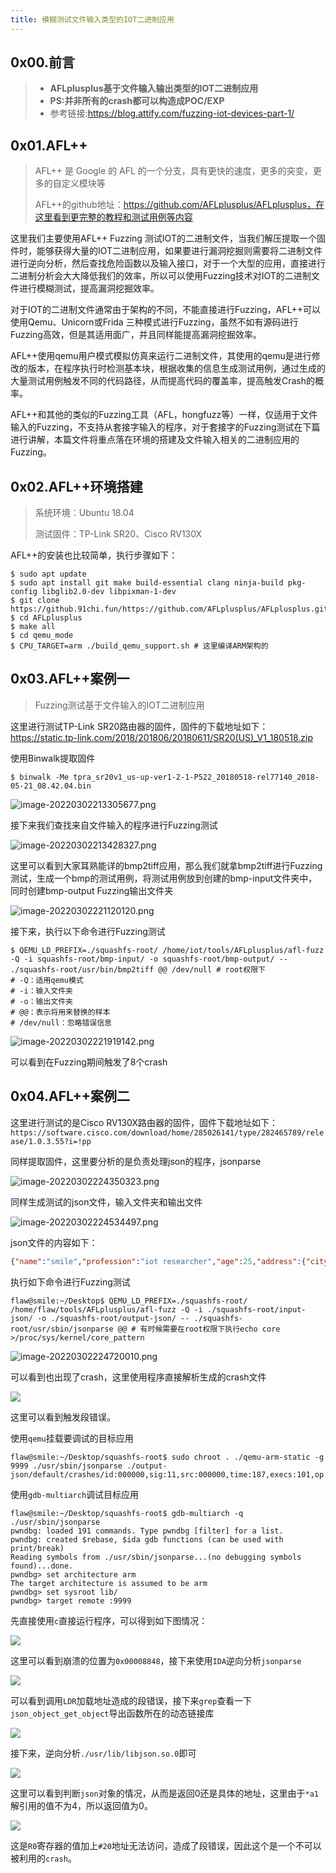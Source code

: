 ```yaml
---
title: 模糊测试文件输入类型的IOT二进制应用
---
```

## 0x00.前言

> - **AFLplusplus基于文件输入输出类型的IOT二进制应用**
> - **PS:并非所有的crash都可以构造成POC/EXP**
> - 参考链接:https://blog.attify.com/fuzzing-iot-devices-part-1/

## 0x01.AFL++

> AFL++ 是 Google 的 AFL 的一个分支，具有更快的速度，更多的突变，更多的自定义模块等
>
> AFL++的github地址：https://github.com/AFLplusplus/AFLplusplus，在这里看到更完整的教程和测试用例等内容

这里我们主要使用AFL++ Fuzzing 测试IOT的二进制文件，当我们解压提取一个固件时，能够获得大量的IOT二进制应用，如果要进行漏洞挖掘则需要将二进制文件进行逆向分析，然后查找危险函数以及输入接口，对于一个大型的应用，直接进行二进制分析会大大降低我们的效率，所以可以使用Fuzzing技术对IOT的二进制文件进行模糊测试，提高漏洞挖掘效率。

对于IOT的二进制文件通常由于架构的不同，不能直接进行Fuzzing，AFL++可以使用Qemu、Unicorn或Frida 三种模式进行Fuzzing，虽然不如有源码进行Fuzzing高效，但是其适用面广，并且同样能提高漏洞挖掘效率。

AFL++使用qemu用户模式模拟仿真来运行二进制文件，其使用的qemu是进行修改的版本，在程序执行时检测基本块，根据收集的信息生成测试用例，通过生成的大量测试用例触发不同的代码路径，从而提高代码的覆盖率，提高触发Crash的概率。

AFL++和其他的类似的Fuzzing工具（AFL，hongfuzz等）一样，仅适用于文件输入的Fuzzing，不支持从套接字输入的程序，对于套接字的Fuzzing测试在下篇进行讲解，本篇文件将重点落在环境的搭建及文件输入相关的二进制应用的Fuzzing。

## 0x02.AFL++环境搭建

> 系统环境：Ubuntu 18.04
>
> 测试固件：TP-Link SR20、Cisco RV130X

AFL++的安装也比较简单，执行步骤如下：

```shell
$ sudo apt update
$ sudo apt install git make build-essential clang ninja-build pkg-config libglib2.0-dev libpixman-1-dev
$ git clone https://github.91chi.fun/https://github.com/AFLplusplus/AFLplusplus.git
$ cd AFLplusplus
$ make all
$ cd qemu_mode
$ CPU_TARGET=arm ./build_qemu_support.sh # 这里编译ARM架构的
```

## 0x03.AFL++案例一

> Fuzzing测试基于文件输入的IOT二进制应用

这里进行测试TP-Link SR20路由器的固件，固件的下载地址如下：https://static.tp-link.com/2018/201806/20180611/SR20(US)_V1_180518.zip

使用Binwalk提取固件

```shell
$ binwalk -Me tpra_sr20v1_us-up-ver1-2-1-P522_20180518-rel77140_2018-05-21_08.42.04.bin
```

![image-20220302213305677.png](http://img.smile-space.com/image-20220302213305677.png)

接下来我们查找来自文件输入的程序进行Fuzzing测试

![image-20220302213428327.png](http://img.smile-space.com/image-20220302213428327.png)

这里可以看到大家耳熟能详的bmp2tiff应用，那么我们就拿bmp2tiff进行Fuzzing测试，生成一个bmp的测试用例，将测试用例放到创建的bmp-input文件夹中，同时创建bmp-output Fuzzing输出文件夹

![image-20220302221120120.png](http://img.smile-space.com/image-20220302221120120.png)

接下来，执行以下命令进行Fuzzing测试

```shell
$ QEMU_LD_PREFIX=./squashfs-root/ /home/iot/tools/AFLplusplus/afl-fuzz -Q -i squashfs-root/bmp-input/ -o squashfs-root/bmp-output/ -- ./squashfs-root/usr/bin/bmp2tiff @@ /dev/null # root权限下
# -Q：适用qemu模式
# -i：输入文件夹
# -o：输出文件夹
# @@：表示将用来替换的样本
# /dev/null：忽略错误信息
```

![image-20220302221919142.png](http://img.smile-space.com/image-20220302221919142.png)

可以看到在Fuzzing期间触发了8个crash

## 0x04.AFL++案例二

这里进行测试的是Cisco RV130X路由器的固件，固件下载地址如下：`https://software.cisco.com/download/home/285026141/type/282465789/release/1.0.3.55?i=!pp`

同样提取固件，这里要分析的是负责处理json的程序，jsonparse

![image-20220302224350323.png](http://img.smile-space.com/image-20220302224350323.png)

同样生成测试的json文件，输入文件夹和输出文件

![image-20220302224534497.png](http://img.smile-space.com/image-20220302224534497.png)

json文件的内容如下：

```json
{"name":"smile","profession":"iot researcher","age":25,"address":{"city":"Yan Bian","postalCode":0000,"Country":"CN"},"socialProfiles":[{"name":"Twitter","link":"https://twitter.com"},{"name":"Facebook","link":"https://www.facebook.com"}]}
```

执行如下命令进行Fuzzing测试

```shell
flaw@smile:~/Desktop$ QEMU_LD_PREFIX=./squashfs-root/ /home/flaw/tools/AFLplusplus/afl-fuzz -Q -i ./squashfs-root/input-json/ -o ./squashfs-root/output-json/ -- ./squashfs-root/usr/sbin/jsonparse @@ # 有时候需要在root权限下执行echo core >/proc/sys/kernel/core_pattern
```

![image-20220302224720010.png](http://img.smile-space.com/image-20220302224720010.png)

可以看到也出现了crash，这里使用程序直接解析生成的crash文件

![](https://img.smile-space.com/20220504151850.png)

这里可以看到触发段错误。

使用`qemu`挂载要调试的目标应用

```shell
flaw@smile:~/Desktop/squashfs-root$ sudo chroot . ./qemu-arm-static -g 9999 ./usr/sbin/jsonparse ./output-json/default/crashes/id:000000,sig:11,src:000000,time:187,execs:101,op:havoc,rep:16
```

使用`gdb-multiarch`调试目标应用

```shell
flaw@smile:~/Desktop/squashfs-root$ gdb-multiarch -q ./usr/sbin/jsonparse
pwndbg: loaded 191 commands. Type pwndbg [filter] for a list.
pwndbg: created $rebase, $ida gdb functions (can be used with print/break)
Reading symbols from ./usr/sbin/jsonparse...(no debugging symbols found)...done.
pwndbg> set architecture arm
The target architecture is assumed to be arm
pwndbg> set sysroot lib/
pwndbg> target remote :9999
```

先直接使用`c`直接运行程序，可以得到如下图情况：

![](https://img.smile-space.com/20220504163023.png)

这里可以看到崩溃的位置为`0x00008848`，接下来使用`IDA`逆向分析`jsonparse`

![](https://img.smile-space.com/20220504163145.png)

可以看到调用`LDR`加载地址造成的段错误，接下来`grep`查看一下`json_object_get_object`导出函数所在的动态链接库

![](https://img.smile-space.com/20220504163304.png)

接下来，逆向分析`./usr/lib/libjson.so.0`即可

![](https://img.smile-space.com/20220504163346.png)

这里可以看到判断`json`对象的情况，从而是返回0还是具体的地址，这里由于`*a1`解引用的值不为4，所以返回值为0。

![](https://img.smile-space.com/20220504163526.png)

这是`R0`寄存器的值加上`#20`地址无法访问，造成了段错误，因此这个是一个不可以被利用的`crash`。
